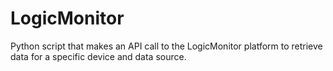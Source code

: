 # LogicMonitor
Python script that makes an API call to the LogicMonitor platform to retrieve data for a specific device and data source.
